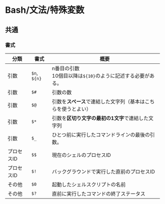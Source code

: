 # Bash/文法/特殊変数

## 共通

### 書式

| 分類       | 書式         | 概要                                                         |
| ---------- | ------------ | ------------------------------------------------------------ |
| 引数       | `$n`, `${n}` | n番目の引数<br />10個目以降は`${10}`のように記述する必要がある。 |
| 引数       | `$#`         | 引数の数                                                     |
| 引数       | `$@`         | 引数を**スペース**で連結した文字列（基本はこちらを使うとよい） |
| 引数       | `$*`         | 引数を**区切り文字の最初の1文字**で連結した文字列            |
| 引数       | `$_`         | ひとつ前に実行したコマンドラインの最後の引数。               |
| プロセスID | `$$`         | 現在のシェルのプロセスID                                     |
| プロセスID | `$!`         | バックグラウンドで実行した直前のプロセスID                   |
| その他     | `$0`         | 起動したシェルスクリプトの名前                               |
| その他     | `$?`         | 直前に実行したコマンドの終了ステータス                       |
